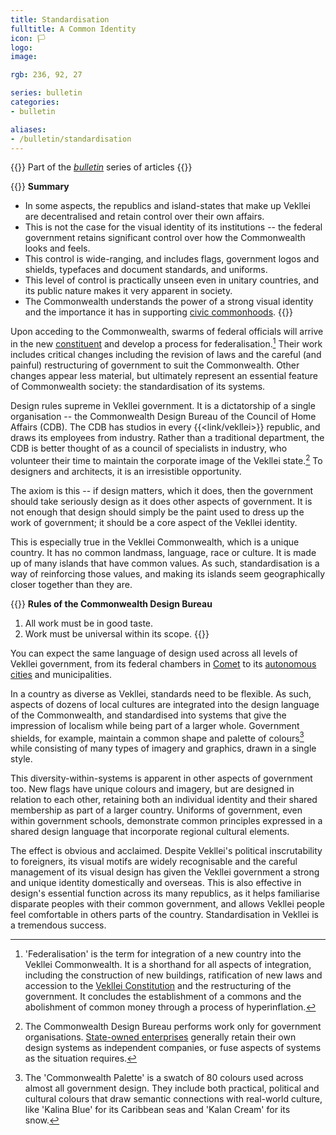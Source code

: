```yaml
---
title: Standardisation
fulltitle: A Common Identity
icon: 🏳️
logo:
image:

rgb: 236, 92, 27

series: bulletin
categories:
- bulletin

aliases:
- /bulletin/standardisation
---
```

{{<note series>}}
 Part of the *[bulletin](/bulletin/)* series of articles
{{</note>}}

{{<note panel>}}
**Summary**

* In some aspects, the republics and island-states that make up Vekllei are decentralised and retain control over their own affairs.
* This is not the case for the visual identity of its institutions -- the federal government retains significant control over how the Commonwealth looks and feels.
* This control is wide-ranging, and includes flags, government logos and shields, typefaces and document standards, and uniforms.
* This level of control is practically unseen even in unitary countries, and its public nature makes it very apparent in society.
* The Commonwealth understands the power of a strong visual identity and the importance it has in supporting [civic commonhoods](/civic-commons/).
{{</note>}}

Upon acceding to the Commonwealth, swarms of federal officials will arrive in the new [constituent](/constituents/) and develop a process for federalisation.[^federalisation] Their work includes critical changes including the revision of laws and the careful (and painful) restructuring of government to suit the Commonwealth. Other changes appear less material, but ultimately represent an essential feature of Commonwealth society: the standardisation of its systems.

Design rules supreme in Vekllei government. It is a dictatorship of a single organisation -- the Commonwealth Design Bureau of the Council of Home Affairs (CDB). The CDB has studios in every {{<link/vekllei>}} republic, and draws its employees from industry. Rather than a traditional department, the CDB is better thought of as a council of specialists in industry, who volunteer their time to maintain the corporate image of the Vekllei state.[^state] To designers and architects, it is an irresistible opportunity.

The axiom is this -- if design matters, which it does, then the government should take seriously design as it does other aspects of government. It is not enough that design should simply be the paint used to dress up the work of government; it should be a core aspect of the Vekllei identity.

This is especially true in the Vekllei Commonwealth, which is a unique country. It has no common landmass, language, race or culture. It is made up of many islands that have common values. As such, standardisation is a way of reinforcing those values, and making its islands seem geographically closer together than they are.

{{<note panel>}}
**Rules of the Commonwealth Design Bureau**

1. All work must be in good taste.
2. Work must be universal within its scope.
{{</note>}}

You can expect the same language of design used across all levels of Vekllei government, from its federal chambers in [Comet](/comet/) to its [autonomous cities](/polis/) and municipalities.

In a country as diverse as Vekllei, standards need to be flexible. As such, aspects of dozens of local cultures are integrated into the design language of the Commonwealth, and standardised into systems that give the impression of localism while being part of a larger whole. Government shields, for example, maintain a common shape and palette of colours[^palette] while consisting of many types of imagery and graphics, drawn in a single style.

This diversity-within-systems is apparent in other aspects of government too. New flags have unique colours and imagery, but are designed in relation to each other, retaining both an individual identity and their shared membership as part of a larger country. Uniforms of government, even within government schools, demonstrate common principles expressed in a shared design language that incorporate regional cultural elements.

The effect is obvious and acclaimed. Despite Vekllei's political inscrutability to foreigners, its visual motifs are widely recognisable and the careful management of its visual design has given the Vekllei government a strong and unique identity domestically and overseas. This is also effective in design's essential function across its many republics, as it helps familiarise disparate peoples with their common government, and allows Vekllei people feel comfortable in others parts of the country. Standardisation in Vekllei is a tremendous success.

[^federalisation]: 'Federalisation' is the term for integration of a new country into the Vekllei Commonwealth. It is a shorthand for all aspects of integration, including the construction of new buildings, ratification of new laws and accession to the [Vekllei Constitution](/constitution/) and the restructuring of the government. It concludes the establishment of a commons and the abolishment of common money through a process of hyperinflation.
[^state]: The Commonwealth Design Bureau performs work only for government organisations. [State-owned enterprises](/assets/) generally retain their own design systems as independent companies, or fuse aspects of systems as the situation requires.
[^palette]: The 'Commonwealth Palette' is a swatch of 80 colours used across almost all government design. They include both practical, political and cultural colours that draw semantic connections with real-world culture, like 'Kalina Blue' for its Caribbean seas and 'Kalan Cream' for its snow.